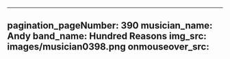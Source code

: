 ------
pagination_pageNumber: 390
musician_name: Andy
band_name: Hundred Reasons
img_src: images/musician0398.png
onmouseover_src: 
------